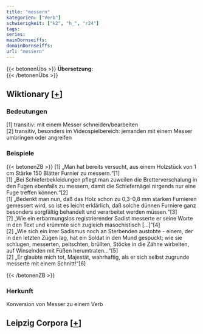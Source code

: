 ```yaml
---
title: "messern"
kategorien: ["Verb"]
schwierigkeit: ["k2", "h_", "r24"]
tags:
series:
mainDornseiffs:
domainDornseiffs:
url: "messern"
---
```


{{< betonenÜbs >}}
**Übersetzung:**  
{{< /betonenÜbs >}}

## Wiktionary [[+](https://de.wiktionary.org/wiki/messern)]

### Bedeutungen
[1] transitiv: mit einem Messer schneiden/bearbeiten  
[2] transitiv, besonders im Videospielbereich: jemanden mit einem Messer umbringen oder angreifen  

### Beispiele
{{< betonenZB >}}
[1] „Man hat bereits versucht, aus einem Holzstück von 1 cm Stärke 150 Blätter Furnier zu messern.“[1]  
[1] „Bei Schieferbekleidungen pflegt man zuweilen die Bretterverschalung in den Fugen ebenfalls zu messern, damit die Schiefernägel nirgends nur eine Fuge treffen können.“[2]  
[1] „Bedenkt man nun, daß das Holz schon zu 0,3-0,8 mm starken Furnieren gemessert wird, so ist es leicht erklärlich, daß solche dünnen Furniere ganz besonders sorgfältig behandelt und verarbeitet werden müssen.“[3]  
[?] „Wie ein erbarmungslos registrierender Sadist messerte er seine Worte in den Text und krümmte sich zugleich masochistisch […]“[4]  
[2] „Wie sich ein irrer Sadismus noch an Sterbenden austobte - einem, der in den letzten Zügen lag, hat ein Soldat in den Mund gespuckt; wie sie schlugen, messerten, peitschten, brüllten, Stöcke in die Zähne wirbelten, auf Winselnden mit Füßen herumtraten…“[5]  
[2] „Er glaubte mich tot, Majestät, wahrhaftig, als er sich selbst zugrunde messerte mit einem Schnitt!“[6]  

{{< /betonenZB >}}
### Herkunft
Konversion von Messer zu einem Verb  


## Leipzig Corpora [[+](https://corpora.uni-leipzig.de/en/res?word=messern&corpusId=deu_newscrawl-public_2018)]

